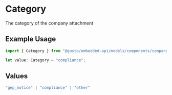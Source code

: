 # Category

The category of the company attachment

## Example Usage

```typescript
import { Category } from "@gusto/embedded-api/models/components/companyattachment.js";

let value: Category = "compliance";
```

## Values

```typescript
"gep_notice" | "compliance" | "other"
```